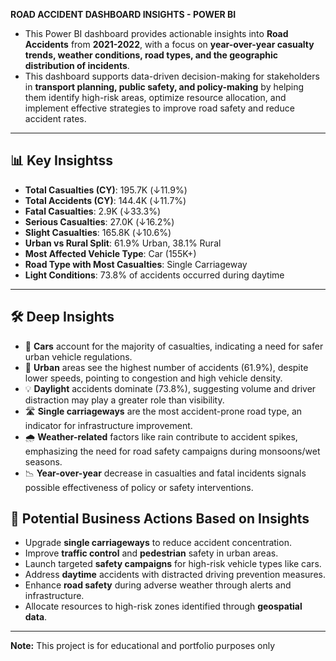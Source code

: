 **ROAD ACCIDENT DASHBOARD INSIGHTS - POWER BI**

- This Power BI dashboard provides actionable insights into **Road Accidents** from **2021-2022**, with a focus on **year-over-year casualty trends, weather conditions, road types, and the geographic distribution of incidents**.
- This dashboard supports data-driven decision-making for stakeholders in **transport planning, public safety, and policy-making** by helping them identify high-risk areas, optimize resource allocation, and implement effective strategies to improve road safety and reduce accident rates.

---

## 📊 Key Insightss

- **Total Casualties (CY)**: 195.7K (↓11.9%)
- **Total Accidents (CY)**: 144.4K (↓11.7%)  
- **Fatal Casualties**: 2.9K (↓33.3%)
- **Serious Casualties**: 27.0K (↓16.2%)
- **Slight Casualties**: 165.8K (↓10.6%)
- **Urban vs Rural Split**: 61.9% Urban, 38.1% Rural
- **Most Affected Vehicle Type**: Car (155K+)
- **Road Type with Most Casualties**: Single Carriageway
- **Light Conditions**: 73.8% of accidents occurred during daytime
  
---

## 🛠️  Deep Insights

- 🚗 **Cars** account for the majority of casualties, indicating a need for safer urban vehicle regulations.
- 🌆 **Urban** areas see the highest number of accidents (61.9%), despite lower speeds, pointing to congestion and high vehicle density.
- 💡 **Daylight** accidents dominate (73.8%), suggesting volume and driver distraction may play a greater role than visibility.
- 🛣️ **Single carriageways** are the most accident-prone road type, an indicator for infrastructure improvement.
- 🌧️ **Weather-related** factors like rain contribute to accident spikes, emphasizing the need for road safety campaigns during monsoons/wet seasons.
- 📉 **Year-over-year** decrease in casualties and fatal incidents signals possible effectiveness of policy or safety interventions.

## 🎯 Potential Business Actions Based on Insights
- Upgrade **single carriageways** to reduce accident concentration.
- Improve **traffic control** and **pedestrian** safety in urban areas.
- Launch targeted **safety campaigns** for high-risk vehicle types like cars.
- Address **daytime** accidents with distracted driving prevention measures.
- Enhance **road safety** during adverse weather through alerts and infrastructure.
- Allocate resources to high-risk zones identified through **geospatial data**.

---

**Note:** This project is for educational and portfolio purposes only










